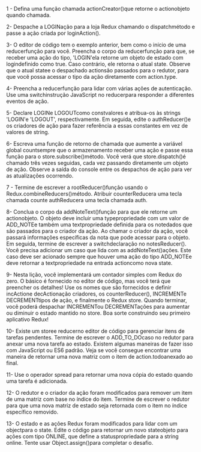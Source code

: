 1 - Defina uma função chamada actionCreator()que retorne o actionobjeto quando chamada.

2- Despache a LOGINação para a loja Redux chamando o dispatchmétodo e passe a ação criada por loginAction().

3- O editor de código tem o exemplo anterior, bem como o início de uma reducerfunção para você. Preencha o corpo da reducerfunção para que, se receber uma ação do tipo, 'LOGIN'ela retorne um objeto de estado com logindefinido como true. Caso contrário, ele retorna o atual state. Observe que o atual statee o despachado actionsão passados ​​para o redutor, para que você possa acessar o tipo da ação diretamente com action.type.

4- Preencha a reducerfunção para lidar com várias ações de autenticação. Use uma switchinstrução JavaScript no reducerpara responder a diferentes eventos de ação.

5- Declare LOGINe LOGOUTcomo constvalores e atribua-os às strings 'LOGIN'e 'LOGOUT', respectivamente. Em seguida, edite o authReducer()e os criadores de ação para fazer referência a essas constantes em vez de valores de string.

6- Escreva uma função de retorno de chamada que aumente a variável global countsempre que o armazenamento receber uma ação e passe essa função para o store.subscribe()método. Você verá que store.dispatch()é chamado três vezes seguidas, cada vez passando diretamente um objeto de ação. Observe a saída do console entre os despachos de ação para ver as atualizações ocorrendo.

7 - Termine de escrever a rootReducer()função usando o Redux.combineReducers()método. Atribuir counterReducera uma tecla chamada counte authReducera uma tecla chamada auth.

8- Conclua o corpo da addNoteText()função para que ele retorne um actionobjeto. O objeto deve incluir uma typepropriedade com um valor de ADD_NOTEe também uma textpropriedade definida para os notedados que são passados ​​para o criador da ação. Ao chamar o criador da ação, você passará informações específicas da nota que pode acessar para o objeto.
Em seguida, termine de escrever a switchdeclaração no notesReducer(). Você precisa adicionar um caso que lida com as addNoteText()ações. Este caso deve ser acionado sempre que houver uma ação do tipo ADD_NOTEe deve retornar a textpropriedade na entrada actioncomo nova state.

9- Nesta lição, você implementará um contador simples com Redux do zero. O básico é fornecido no editor de código, mas você terá que preencher os detalhes! Use os nomes que são fornecidos e definir incActione decActionação criadores, os counterReducer(), INCREMENTe DECREMENTtipos de ação, e finalmente o Redux store. Quando terminar, você poderá despachar INCREMENTou DECREMENTações para aumentar ou diminuir o estado mantido no store. Boa sorte construindo seu primeiro aplicativo Redux!

10- Existe um storee reducerno editor de código para gerenciar itens de tarefas pendentes. Termine de escrever o ADD_TO_DOcaso no redutor para anexar uma nova tarefa ao estado. Existem algumas maneiras de fazer isso com JavaScript ou ES6 padrão. Veja se você consegue encontrar uma maneira de retornar uma nova matriz com o item de action.todoanexado ao final.

11- Use o operador spread para retornar uma nova cópia do estado quando uma tarefa é adicionada.

12- O redutor e o criador da ação foram modificados para remover um item de uma matriz com base no índice do item. Termine de escrever o redutor para que uma nova matriz de estado seja retornada com o item no índice específico removido.

13- O estado e as ações Redux foram modificados para lidar com um objectpara o state. Edite o código para retornar um novo stateobjeto para ações com tipo ONLINE, que define a statuspropriedade para a string online. Tente usar Object.assign()para completar o desafio.

